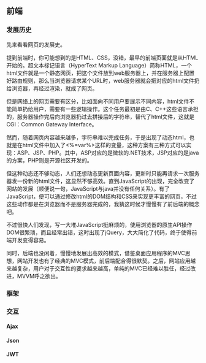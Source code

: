 ## 前端

### 发展历史

先来看看网页的发展史。

提到前端时，你可能想到的是HTML、CSS，没错，最早的前端页面就是从HTML开始的。超文本标记语言（HyperText Markup Language）简称HTML，一个html文件就是一个静态网页，把这个文件放到web服务器上，并在服务器上配置好路由规则，那么当浏览器请求某个URL时，web服务器就会把对应的html文件扔给浏览器，再经过渲染，就成了网页。

但是网络上的网页需要有区分，比如面向不同用户要展示不同内容，html文件不能简单扔给用户，需要有一些逻辑操作。这个任务最初是由C、C++这些语言承担的，服务器操作完后向浏览器扔过去拼接后的字符串，替代了html文件，这就是CGI：Common Gateway Interface。

然而，随着网页内容越来越多，字符串难以完成任务，于是出现了动态html，也就是在html文件中加入了<%=var%>这样的变量，这种方案有三种方式可以实现：ASP、JSP、PHP。其中，ASP对应的是微软的.NET技术，JSP对应的是java的方案，PHP则是开源社区开发的。

但这种动态还不够动态，人们还想动态更新页面内容，更新时只能再请求一次服务器发一份新的html文件，这显然不够高效。直到JavaScript的出现，完全改变了网站的发展（顺便说一句，JavaScript与java并没有任何关系）。有了JavaScript，便可以通过修改html的DOM结构和CSS来实现更丰富的网页，不过这些动作都是在浏览器而不是服务器完成的，我猜这时候才慢慢有了前后端的概念吧。

不过很快人们发现，写一大堆JavaScript挺麻烦的，使用浏览器的原生API操作DOM很繁琐，而且经常出错，这时出现了jQuery，大大简化了代码，终于使得前端开发变得容易。

同时，后端也没闲着，慢慢地发展出高效的模式，借鉴桌面应用程序的MVC思想，网站开发也有了经典的MVC模式，前后端配合得很默契。之后，网站应用越来越复杂，用户对于交互性的要求越来越高，单纯的MVC已经难以胜任，经过改进，MVVM呼之欲出。

### 框架

### 交互

#### Ajax

#### Json

#### JWT

